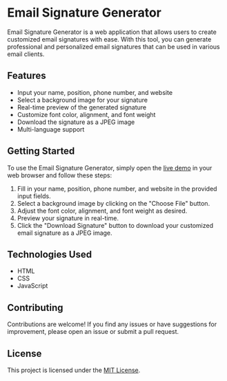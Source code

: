 # Email Signature Generator

Email Signature Generator is a web application that allows users to create customized email signatures with ease. With this tool, you can generate professional and personalized email signatures that can be used in various email clients.

## Features

- Input your name, position, phone number, and website
- Select a background image for your signature
- Real-time preview of the generated signature
- Customize font color, alignment, and font weight
- Download the signature as a JPEG image
- Multi-language support

## Getting Started

To use the Email Signature Generator, simply open the [live demo](link-to-live-demo) in your web browser and follow these steps:

1. Fill in your name, position, phone number, and website in the provided input fields.
2. Select a background image by clicking on the "Choose File" button.
3. Adjust the font color, alignment, and font weight as desired.
4. Preview your signature in real-time.
5. Click the "Download Signature" button to download your customized email signature as a JPEG image.

## Technologies Used

- HTML
- CSS
- JavaScript

## Contributing

Contributions are welcome! If you find any issues or have suggestions for improvement, please open an issue or submit a pull request.

## License

This project is licensed under the [MIT License](./LICENSE).
